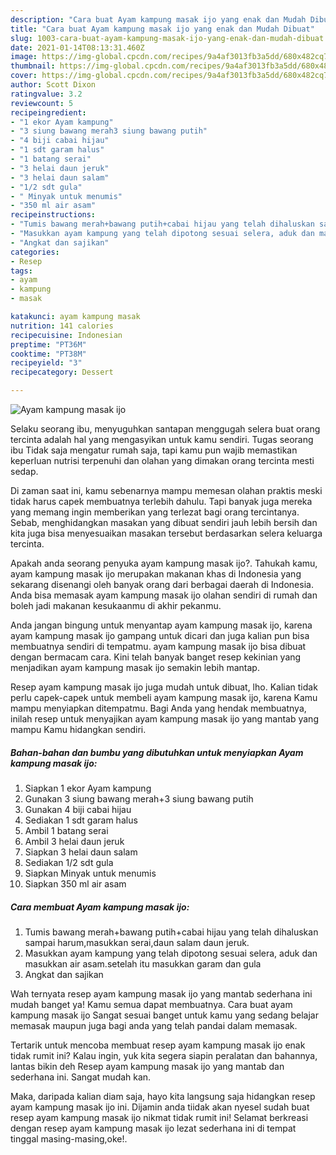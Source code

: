 ```yaml
---
description: "Cara buat Ayam kampung masak ijo yang enak dan Mudah Dibuat"
title: "Cara buat Ayam kampung masak ijo yang enak dan Mudah Dibuat"
slug: 1003-cara-buat-ayam-kampung-masak-ijo-yang-enak-dan-mudah-dibuat
date: 2021-01-14T08:13:31.460Z
image: https://img-global.cpcdn.com/recipes/9a4af3013fb3a5dd/680x482cq70/ayam-kampung-masak-ijo-foto-resep-utama.jpg
thumbnail: https://img-global.cpcdn.com/recipes/9a4af3013fb3a5dd/680x482cq70/ayam-kampung-masak-ijo-foto-resep-utama.jpg
cover: https://img-global.cpcdn.com/recipes/9a4af3013fb3a5dd/680x482cq70/ayam-kampung-masak-ijo-foto-resep-utama.jpg
author: Scott Dixon
ratingvalue: 3.2
reviewcount: 5
recipeingredient:
- "1 ekor Ayam kampung"
- "3 siung bawang merah3 siung bawang putih"
- "4 biji cabai hijau"
- "1 sdt garam halus"
- "1 batang serai"
- "3 helai daun jeruk"
- "3 helai daun salam"
- "1/2 sdt gula"
- " Minyak untuk menumis"
- "350 ml air asam"
recipeinstructions:
- "Tumis bawang merah+bawang putih+cabai hijau yang telah dihaluskan sampai harum,masukkan serai,daun salam daun jeruk."
- "Masukkan ayam kampung yang telah dipotong sesuai selera, aduk dan masukkan air asam.setelah itu masukkan garam dan gula"
- "Angkat dan sajikan"
categories:
- Resep
tags:
- ayam
- kampung
- masak

katakunci: ayam kampung masak 
nutrition: 141 calories
recipecuisine: Indonesian
preptime: "PT36M"
cooktime: "PT38M"
recipeyield: "3"
recipecategory: Dessert

---
```



![Ayam kampung masak ijo](https://img-global.cpcdn.com/recipes/9a4af3013fb3a5dd/680x482cq70/ayam-kampung-masak-ijo-foto-resep-utama.jpg)

Selaku seorang ibu, menyuguhkan santapan menggugah selera buat orang tercinta adalah hal yang mengasyikan untuk kamu sendiri. Tugas seorang ibu Tidak saja mengatur rumah saja, tapi kamu pun wajib memastikan keperluan nutrisi terpenuhi dan olahan yang dimakan orang tercinta mesti sedap.

Di zaman  saat ini, kamu sebenarnya mampu memesan olahan praktis meski tidak harus capek membuatnya terlebih dahulu. Tapi banyak juga mereka yang memang ingin memberikan yang terlezat bagi orang tercintanya. Sebab, menghidangkan masakan yang dibuat sendiri jauh lebih bersih dan kita juga bisa menyesuaikan masakan tersebut berdasarkan selera keluarga tercinta. 



Apakah anda seorang penyuka ayam kampung masak ijo?. Tahukah kamu, ayam kampung masak ijo merupakan makanan khas di Indonesia yang sekarang disenangi oleh banyak orang dari berbagai daerah di Indonesia. Anda bisa memasak ayam kampung masak ijo olahan sendiri di rumah dan boleh jadi makanan kesukaanmu di akhir pekanmu.

Anda jangan bingung untuk menyantap ayam kampung masak ijo, karena ayam kampung masak ijo gampang untuk dicari dan juga kalian pun bisa membuatnya sendiri di tempatmu. ayam kampung masak ijo bisa dibuat dengan bermacam cara. Kini telah banyak banget resep kekinian yang menjadikan ayam kampung masak ijo semakin lebih mantap.

Resep ayam kampung masak ijo juga mudah untuk dibuat, lho. Kalian tidak perlu capek-capek untuk membeli ayam kampung masak ijo, karena Kamu mampu menyiapkan ditempatmu. Bagi Anda yang hendak membuatnya, inilah resep untuk menyajikan ayam kampung masak ijo yang mantab yang mampu Kamu hidangkan sendiri.

<!--inarticleads1-->

##### Bahan-bahan dan bumbu yang dibutuhkan untuk menyiapkan Ayam kampung masak ijo:

1. Siapkan 1 ekor Ayam kampung
1. Gunakan 3 siung bawang merah+3 siung bawang putih
1. Gunakan 4 biji cabai hijau
1. Sediakan 1 sdt garam halus
1. Ambil 1 batang serai
1. Ambil 3 helai daun jeruk
1. Siapkan 3 helai daun salam
1. Sediakan 1/2 sdt gula
1. Siapkan  Minyak untuk menumis
1. Siapkan 350 ml air asam




<!--inarticleads2-->

##### Cara membuat Ayam kampung masak ijo:

1. Tumis bawang merah+bawang putih+cabai hijau yang telah dihaluskan sampai harum,masukkan serai,daun salam daun jeruk.
1. Masukkan ayam kampung yang telah dipotong sesuai selera, aduk dan masukkan air asam.setelah itu masukkan garam dan gula
1. Angkat dan sajikan




Wah ternyata resep ayam kampung masak ijo yang mantab sederhana ini mudah banget ya! Kamu semua dapat membuatnya. Cara buat ayam kampung masak ijo Sangat sesuai banget untuk kamu yang sedang belajar memasak maupun juga bagi anda yang telah pandai dalam memasak.

Tertarik untuk mencoba membuat resep ayam kampung masak ijo enak tidak rumit ini? Kalau ingin, yuk kita segera siapin peralatan dan bahannya, lantas bikin deh Resep ayam kampung masak ijo yang mantab dan sederhana ini. Sangat mudah kan. 

Maka, daripada kalian diam saja, hayo kita langsung saja hidangkan resep ayam kampung masak ijo ini. Dijamin anda tiidak akan nyesel sudah buat resep ayam kampung masak ijo nikmat tidak rumit ini! Selamat berkreasi dengan resep ayam kampung masak ijo lezat sederhana ini di tempat tinggal masing-masing,oke!.

